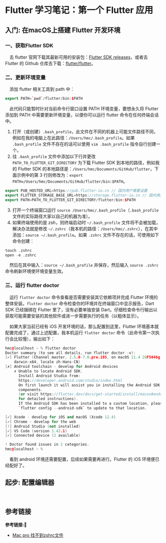 #  Flutter 学习笔记：第一个 Flutter 应用

## 入门: 在macOS上搭建 Flutter 开发环境

### 一、获取Flutter SDK

&emsp;去 flutter 官网下载其最新可用的安装包：[Flutter SDK releases](https://flutter.dev/docs/development/tools/sdk/releases#macos)，或者去 Flutter 的 Github 仓库去下载：[flutter/flutter](https://github.com/flutter/flutter/releases)。

### 二、更新环境变量

&emsp;添加 flutter 相关工具到 path 中：

```c++
export PATH=`pwd`/flutter/bin:$PATH
```

&emsp;此代码只能暂时针对当前命令行窗口设置 PATH 环境变量，要想永久将 Flutter 添加到 PATH 中需要更新环境变量，以便你可以运行 flutter 命令在任何终端会话中。

1. 打开（或创建）`.bash_profile`，此文件在不同的机器上可能文件路径不同，例如在我的电脑上在此路径：`/Users/hmc/.bash_profile`。如果 `.bash_profile` 文件不存在的话可以使用 `vim .bash_profile` 指令自行创建一个。
2. 往 `.bash_profile` 文件中添加以下行并更改 `PATH_TO_FLUTTER_GIT_DIRECTORY` 为下载 Flutter SDK 到本地的路径，例如我的 Flutter SDK 的本地路径是：`/Users/hmc/Documents/GitHub/flutter`，下面示例中的第 3 行则修改为：`export PATH=/Users/hmc/Documents/GitHub/flutter/bin:$PATH`。

```c++
export PUB_HOSTED_URL=https://pub.flutter-io.cn // 国内用户需要设置
export FLUTTER_STORAGE_BASE_URL=https://storage.flutter-io.cn // 国内用户需要设置
export PATH=PATH_TO_FLUTTER_GIT_DIRECTORY/flutter/bin:$PATH
```

3. 打开一个终端窗口运行 `source /Users/hmc/.bash_profile`（`.bash_profile` 文件的实际路径大家以自己的机器为准）。
4. 如果终端使用的是 zsh，则终端启动时 `~/.bash_profile` 文件将不会被加载，解决办法就是修改 `~/.zshrc`（我本机的路径：`/Users/hmc/.zshrc`），在其中添加：`source ~/.bash_profile`。如果 `.zshrc` 文件不存在的话，可使用如下命令创建：

```c++
touch .zshrc
open -e .zshrc
```

&emsp;然后在其中输入：`source ~/.bash_profile` 并保存，然后输入 `source .zshrc` 命令刷新环境使环境变量生效。

### 三、运行 flutter doctor

&emsp;运行 `flutter doctor` 命令查看是否需要安装其它依赖项并完成 Flutter 环境的整体安装。`flutter doctor` 命令检查你的环境并在终端窗口中显示报告，Dart SDK 已经捆绑在 Flutter 里了，没有必要单独安装 Dart。仔细检查命令行输出以获取可能需要安装的其他软件或进一步需要执行的任务（以粗体显示）。

&emsp;如果大家当前已经有 iOS 开发环境的话，那么配置到这里，Flutter 环境基本就配置完成了，通过上述配置，我本机运行 `flutter doctor` 命令（此命令第一次执行会比较慢），输出如下：

```c++
hmc@localhost ~ % flutter doctor
Doctor summary (to see all details, run flutter doctor -v):
[✓] Flutter (Channel master, 2.5.0-7.0.pre.185, on macOS 11.4 20F5046g
    darwin-x64, locale zh-Hans-CN)
[✗] Android toolchain - develop for Android devices
    ✗ Unable to locate Android SDK.
      Install Android Studio from:
      https://developer.android.com/studio/index.html
      On first launch it will assist you in installing the Android SDK
      components.
      (or visit https://flutter.dev/docs/get-started/install/macos#android-setup
      for detailed instructions).
      If the Android SDK has been installed to a custom location, please use
      `flutter config --android-sdk` to update to that location.

[✓] Xcode - develop for iOS and macOS (Xcode 12.4)
[✓] Chrome - develop for the web
[!] Android Studio (not installed)
[✓] VS Code (version 1.42.1)
[✓] Connected device (2 available)

! Doctor found issues in 2 categories.
hmc@localhost ~ % 
```

&emsp;看到 android 环境还需要配置，后续如果需要再进行。Flutter 的 iOS 环境便已经配好了。

## 起步: 配置编辑器

&emsp;




































## 参考链接
**参考链接:🔗**
+ [Mac pro 找不到zshrc文件](https://www.jianshu.com/p/6e9d776836ab)
